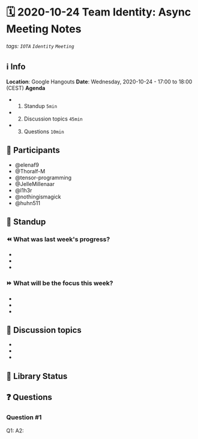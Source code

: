 # 🗓️ 2020-10-24 Team Identity: Async Meeting Notes
###### tags: `IOTA` `Identity` `Meeting`

## ℹ️ Info
**Location**: Google Hangouts
**Date**: Wednesday, 2020-10-24 - 17:00 to 18:00 (CEST) 
**Agenda**
- 1. Standup `5min`
- 2. Discussion topics `45min`
- 3. Questions `10min`

## 👥 Participants
- @elenaf9
- @Thoralf-M
- @tensor-programming
- @JelleMillenaar
- @l1h3r
- @nothingismagick
- @huhn511

## 🙋‍ Standup

### ⏪ What was last week's progress?
- 
- 
- 


### ⏩ What will be the focus this week?
- 
- 
- 

## 💬 Discussion topics
- 
- 
- 

## 💫 Library Status


## ❓ Questions

### Question #1
Q1: 
A2: 
